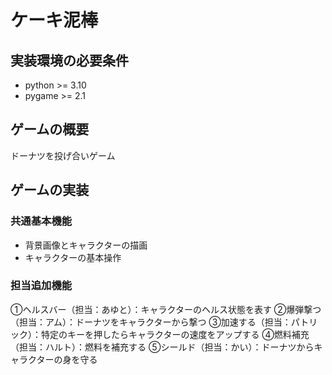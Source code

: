 # ケーキ泥棒

## 実装環境の必要条件
* python >= 3.10
* pygame >= 2.1

## ゲームの概要
ドーナツを投げ合いゲーム

## ゲームの実装
### 共通基本機能
* 背景画像とキャラクターの描画
* キャラクターの基本操作

### 担当追加機能
①ヘルスバー（担当：あゆと）：キャラクターのヘルス状態を表す
②爆弾撃つ（担当：アム）：ドーナツをキャラクターから撃つ
③加速する（担当：パトリック）：特定のキーを押したらキャラクターの速度をアップする
④燃料補充（担当：ハルト）：燃料を補充する
⑤シールド（担当：かい）：ドーナツからキャラクターの身を守る